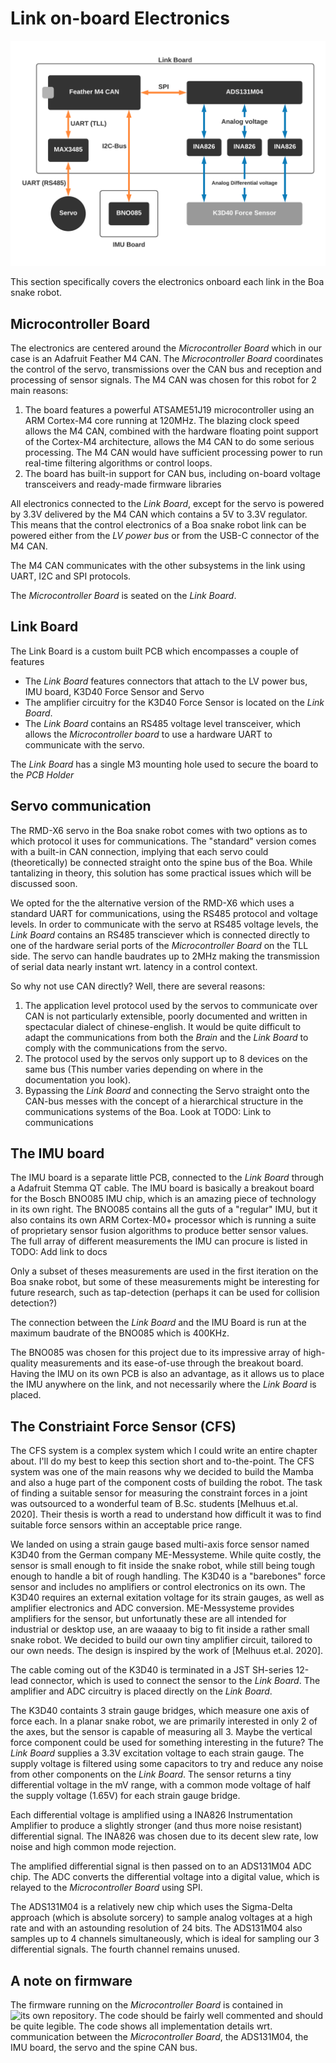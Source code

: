 # Link on-board Electronics

![Electronics overview](static/electronics.png)

This section specifically covers the electronics onboard each link in the Boa snake robot. 


## Microcontroller Board
The electronics are centered around the _Microcontroller Board_ which in our case is an Adafruit Feather M4 CAN. The _Microcontroller Board_ coordinates the control of the servo, transmissions over the CAN bus and reception and processing of sensor signals. The M4 CAN was chosen for this robot for 2 main reasons:

1. The board features a powerful ATSAME51J19 microcontroller using an ARM Cortex-M4 core running at 120MHz. The blazing clock speed allows the M4 CAN, combined with the hardware floating point support of the Cortex-M4 architecture, allows the M4 CAN to do some serious processing. The M4 CAN would have sufficient processing power to run real-time filtering algorithms or control loops.
2. The board has built-in support for CAN bus, including on-board voltage transceivers and ready-made firmware libraries 

All electronics connected to the _Link Board_, except for the servo is powered by 3.3V delivered by the M4 CAN which contains a 5V to 3.3V regulator. This means that the control electronics of a Boa snake robot link can be powered either from the _LV power bus_ or from the USB-C connector of the M4 CAN. 

The M4 CAN communicates with the other subsystems in the link using UART, I2C and SPI protocols.

The _Microcontroller Board_ is seated on the _Link Board_.


## Link Board
The Link Board is a custom built PCB which encompasses a couple of features

- The _Link Board_ features connectors that attach to the LV power bus, IMU board, K3D40 Force Sensor and Servo 
- The amplifier circuitry for the K3D40 Force Sensor is located on the _Link Board_.
- The _Link Board_ contains an RS485 voltage level transceiver, which allows the _Microcontroller board_ to use a hardware UART to communicate with the servo.  

The _Link Board_ has a single M3 mounting hole used to secure the board to the _PCB Holder_


## Servo communication
The RMD-X6 servo in the Boa snake robot comes with two options as to which protocol it uses for communications. The "standard" version comes with a built-in CAN connection, implying that each servo could (theoretically) be connected straight onto the spine bus of the Boa. While tantalizing in theory, this solution has some practical issues which will be discussed soon.

We opted for the the alternative version of the RMD-X6 which uses a standard UART for communications, using the RS485 protocol and voltage levels. In order to communicate with the servo at RS485 voltage levels, the _Link Board_ contains an RS485 transciever which is connected directly to one of the hardware serial ports of the _Microcontroller Board_ on the TLL side. The servo can handle baudrates up to 2MHz making the transmission of serial data nearly instant wrt. latency in a control context.

So why not use CAN directly? Well, there are several reasons:

1. The application level protocol used by the servos to communicate over CAN is not particularly extensible, poorly documented and written in spectacular dialect of chinese-english. It would be quite difficult to adapt the communications from both the _Brain_ and the _Link Board_ to comply with the communications from the servo.
2. The protocol used by the servos only support up to 8 devices on the same bus (This number varies depending on where in the documentation you look).
3. Bypassing the _Link Board_ and connecting the Servo straight onto the CAN-bus messes with the concept of a hierarchical structure in the communications systems of the Boa. Look at TODO: Link to communications


## The IMU board
The IMU board is a separate little PCB, connected to the _Link Board_ through a Adafruit Stemma QT cable. The IMU board is basically a breakout board for the Bosch BNO085 IMU chip, which is an amazing piece of technology in its own right. The BNO085 contains all the guts of a "regular" IMU, but it also contains its own ARM Cortex-M0+ processor which is running a suite of proprietary sensor fusion algorithms to produce better sensor values. The full array of different measurements the IMU can procure is listed in TODO: Add link to docs 

Only a subset of theses measurements are used in the first iteration on the Boa snake robot, but some of these measurements might be interesting for future research, such as tap-detection (perhaps it can be used for collision detection?)

The connection between the _Link Board_ and the IMU Board is run at the maximum baudrate of the BNO085 which is 400KHz.

The BNO085 was chosen for this project due to its impressive array of high-quality measurements and its ease-of-use through the breakout board. Having the IMU on its own PCB is also an advantage, as it allows us to place the IMU anywhere on the link, and not necessarily where the _Link Board_ is placed. 


## The Constriaint Force Sensor (CFS) 
The CFS system is a complex system which I could write an entire chapter about. I'll do my best to keep this section short and to-the-point. The CFS system was one of the main reasons why we decided to build the Mamba and also a huge part of the component costs of building the robot. The task of finding a suitable sensor for measuring the constraint forces in a joint was outsourced to a wonderful team of B.Sc. students [Melhuus et.al. 2020]. Their thesis is worth a read to understand how difficult it was to find suitable force sensors within an acceptable price range.

We landed on using a strain gauge based multi-axis force sensor named K3D40 from the German company ME-Messysteme. While quite costly, the sensor is small enough to fit inside the snake robot, while still being tough enough to handle a bit of rough handling. The K3D40 is a "barebones" force sensor and includes no amplifiers or control electronics on its own. The K3D40 requires an external exitation voltage for its strain gauges, as well as amplifier electronics and ADC conversion. ME-Messysteme provides amplifiers for the sensor, but unfortunatly these are all intended for industrial or desktop use, an are waaaay to big to fit inside a rather small snake robot. We decided to build our own tiny amplifier circuit, tailored to our own needs. The design is inspired by the work of [Melhuus et.al. 2020]. 

The cable coming out of the K3D40 is terminated in a JST SH-series 12-lead connector, which is used to connect the sensor to the _Link Board_. The amplifier and ADC circuitry is placed directly on the _Link Board_.

The K3D40 containts 3 strain gauge bridges, which measure one axis of force each. In a planar snake robot, we are primarily interested in only 2 of the axes, but the sensor is capable of measuring all 3. Maybe the vertical force component could be used for something interesting in the future? The _Link Board_ supplies a 3.3V excitation voltage to each strain gauge. The supply voltage is filtered using some capacitors to try and reduce any noise from other components on the _Link Board_. The sensor returns a tiny differential voltage in the mV range, with a common mode voltage of half the supply voltage (1.65V) for each strain gauge bridge. 

Each differential voltage is amplified using a INA826 Instrumentation Amplifier to produce a slightly stronger (and thus more noise resistant) differential signal. The INA826 was chosen due to its decent slew rate, low noise and high common mode rejection. 

The amplified differential signal is then passed on to an ADS131M04 ADC chip. The ADC converts the differential voltage into a digital value, which is relayed to the _Microcontroller Board_ using SPI.

The ADS131M04 is a relatively new chip which uses the Sigma-Delta approach (which is absolute sorcery) to sample analog voltages at a high rate and with an astounding resolution of 24 bits. The ADS131M04 also samples up to 4 channels simultaneously, which is ideal for sampling our 3 differential signals. The fourth channel remains unused.


## A note on firmware
The firmware running on the _Microcontroller Board_ is contained in ![its own repository](https://github.com/Boa-Snake-Robot/Boa-Link-Firmware). The code should be fairly well commented and should be quite legible. The code shows all implementation details wrt. communication between the _Microcontroller Board_, the ADS131M04, the IMU board, the servo and the spine CAN bus. 